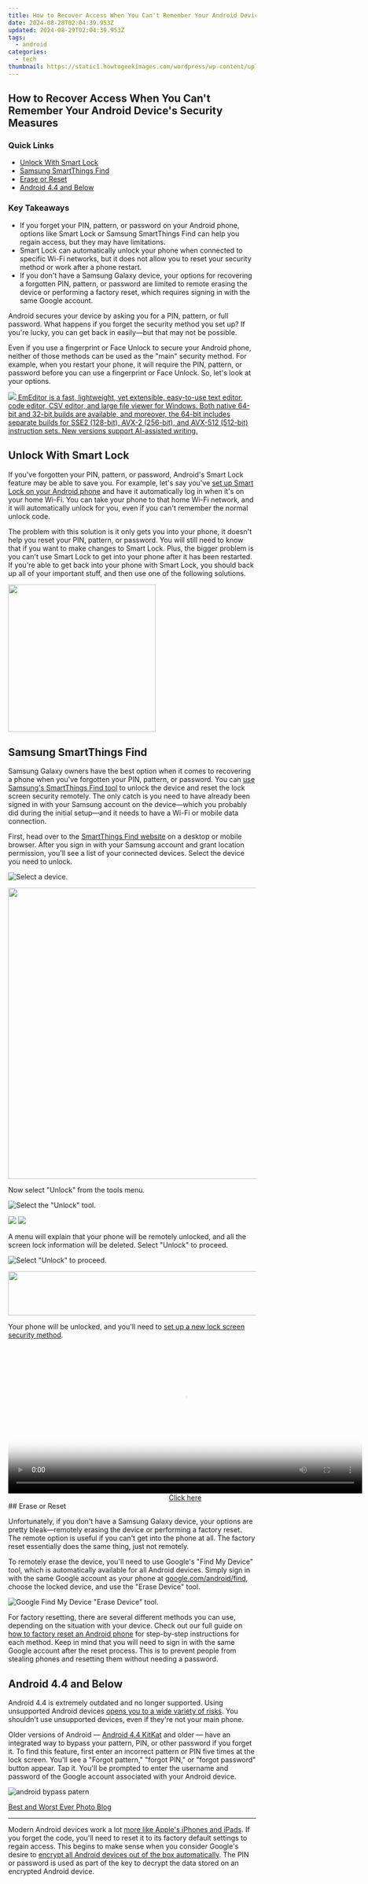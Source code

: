```yaml
---
title: How to Recover Access When You Can't Remember Your Android Device's Security Measures
date: 2024-08-28T02:04:39.953Z
updated: 2024-08-29T02:04:39.953Z
tags:
  - android
categories:
  - tech
thumbnail: https://static1.howtogeekimages.com/wordpress/wp-content/uploads/2023/09/google-pixel-android-lock-screen.jpg
---
```


## How to Recover Access When You Can't Remember Your Android Device's Security Measures

### Quick Links

* [Unlock With Smart Lock](https://twitter-videos.techidaily.com/new-in-2024-address-tweets-stuck-while-watching-online/)
* [Samsung SmartThings Find](https://techidaily.com/some-ways-to-unlock-iphone-12-pro-screen-lock-by-drfone-ios-unlock-ios-unlock/)
* [Erase or Reset](https://extra-information.techidaily.com/hdr-video-power-windows-edition-explained/)
* [Android 4.4 and Below](https://extra-tips.techidaily.com/in-2024-amazing-appraisal-and-backup-options/)

### Key Takeaways

* If you forget your PIN, pattern, or password on your Android phone, options like Smart Lock or Samsung SmartThings Find can help you regain access, but they may have limitations.
* Smart Lock can automatically unlock your phone when connected to specific Wi-Fi networks, but it does not allow you to reset your security method or work after a phone restart.
* If you don't have a Samsung Galaxy device, your options for recovering a forgotten PIN, pattern, or password are limited to remote erasing the device or performing a factory reset, which requires signing in with the same Google account.

 Android secures your device by asking you for a PIN, pattern, or full password. What happens if you forget the security method you set up? If you're lucky, you can get back in easily—but that may not be possible.

 Even if you use a fingerprint or Face Unlock to secure your Android phone, neither of those methods can be used as the "main" security method. For example, when you restart your phone, it will require the PIN, pattern, or password before you can use a fingerprint or Face Unlock. So, let's look at your options.

<!-- affiliate ads begin -->
<a href="https://shop.emeditor.com/order/checkout.php?PRODS=4610657&QTY=1&AFFILIATE=108875&CART=1"><img src="https://www.emeditor.com/wp-content/uploads/2024/06/emeditor_chat_ai.png" border="0">
EmEditor is a fast, lightweight, yet extensible, easy-to-use text editor, code editor, CSV editor, and large file viewer for Windows. Both native 64-bit and 32-bit builds are available, and moreover, the 64-bit includes separate builds for SSE2 (128-bit), AVX-2 (256-bit), and AVX-512 (512-bit) instruction sets. New versions support AI-assisted writing.</a>
<!-- affiliate ads end -->
##  Unlock With Smart Lock

 If you've forgotten your PIN, pattern, or password, Android's Smart Lock feature may be able to save you. For example, let's say you've [set up Smart Lock on your Android phone](https://win-dash.techidaily.com/install-epson-stylus-nx420-printer-software-on-your-pc-downloads-for-win-7810/) and have it automatically log in when it's on your home Wi-Fi. You can take your phone to that home Wi-Fi network, and it will automatically unlock for you, even if you can't remember the normal unlock code.

 The problem with this solution is it only gets you into your phone, it doesn't help you reset your PIN, pattern, or password. You will still need to know that if you want to make changes to Smart Lock. Plus, the bigger problem is you can't use Smart Lock to get into your phone after it has been restarted. If you're able to get back into your phone with Smart Lock, you should back up all of your important stuff, and then use one of the following solutions.

<!-- affiliate ads begin -->
<a href="https://coinrule.sjv.io/c/5597632/1958374/18409" target="_top" id="1958374"><img src="//a.impactradius-go.com/display-ad/18409-1958374" border="0" alt="" width="300" height="300"/></a><img height="0" width="0" src="https://imp.pxf.io/i/5597632/1958374/18409" style="position:absolute;visibility:hidden;" border="0" />
<!-- affiliate ads end -->
##  Samsung SmartThings Find

 Samsung Galaxy owners have the best option when it comes to recovering a phone when you've forgotten your PIN, pattern, or password. You can [use Samsung's SmartThings Find tool](https://instagram-clips.techidaily.com/navigating-the-path-to-igtv-fame-5-growth-strategies-explored/) to unlock the device and reset the lock screen security remotely. The only catch is you need to have already been signed in with your Samsung account on the device—which you probably did during the initial setup—and it needs to have a Wi-Fi or mobile data connection.

 First, head over to the [SmartThings Find website](https://shop-links.co/link/?exclusive=1&publisher_slug=itechdaily19598&url=https%3A%2F%2Ffindmymobile.samsung.com%2F) on a desktop or mobile browser. After you sign in with your Samsung account and grant location permission, you'll see a list of your connected devices. Select the device you need to unlock.

![Select a device.](https://static1.howtogeekimages.com/wordpress/wp-content/uploads/2023/09/2023-09-08_10-05-50.png) 

<!-- affiliate ads begin -->
<a href="https://mushroom-supplies.sjv.io/c/5597632/1692242/18134" target="_top" id="1692242"><img src="//a.impactradius-go.com/display-ad/18134-1692242" border="0" alt="" width="834" height="592"/></a><img height="0" width="0" src="https://imp.pxf.io/i/5597632/1692242/18134" style="position:absolute;visibility:hidden;" border="0" />
<!-- affiliate ads end -->
 Now select "Unlock" from the tools menu.

![Select the "Unlock" tool.](https://static1.howtogeekimages.com/wordpress/wp-content/uploads/2023/09/2023-09-08_10-06-57.png) 

<!-- affiliate ads begin -->
<a href="https://shop.manycam.com/order/checkout.php?PRODS=17727588&QTY=1&AFFILIATE=108875&CART=1"><img src="https://secure.avangate.com/images/merchant/8230bea7d54bcdf99cdfe85cb07313d5/mcaffbanner600x500.png" border="0"></a>
<a href="https://shop.manycam.com/order/checkout.php?PRODS=17727588&QTY=1&AFFILIATE=108875&CART=1"><img src="https://secure.avangate.com/images/merchant/8230bea7d54bcdf99cdfe85cb07313d5/Affiliates_300x250px_valentinesday.png" border="0"></a>
<!-- affiliate ads end -->
 A menu will explain that your phone will be remotely unlocked, and all the screen lock information will be deleted. Select "Unlock" to proceed.

![Select "Unlock" to proceed.](https://static1.howtogeekimages.com/wordpress/wp-content/uploads/2023/09/2023-09-08_10-07-56.png) 

<!-- affiliate ads begin -->
<a href="https://laganoo.pxf.io/c/5597632/1657399/16446" target="_top" id="1657399"><img src="//a.impactradius-go.com/display-ad/16446-1657399" border="0" alt="" width="728" height="90"/></a><img height="0" width="0" src="https://imp.pxf.io/i/5597632/1657399/16446" style="position:absolute;visibility:hidden;" border="0" />
<!-- affiliate ads end -->
 Your phone will be unlocked, and you'll need to [set up a new lock screen security method](https://android-location-track.techidaily.com/top-9-realme-note-50-monitoring-apps-for-parental-controls-drfone-by-drfone-virtual-android/).

<!-- affiliate ads begin -->
<span id="1993650">
					<video width="720" height="300" style="cursor:pointer"
           poster="//a.impactradius-go.com/display-clicktoplayimage/1993650.jpeg"
           onclick="if(!this.playClicked){this.play();this.setAttribute('controls',true);this.playClicked=true;}">
	   <source src="//a.impactradius-go.com/display-ad/22993-1993650">
	   <img src="//a.impactradius-go.com/display-clicktoplayimage/1993650.jpeg" style="border: none; height: 100%; width: 100%; object-fit: contain">
	</video>
	<div style="width:720px;text-align:center"><a href="javascript:window.open(decodeURIComponent('https%3A%2F%2Fhomestyler.sjv.io%2Fc%2F5597632%2F1993650%2F22993'), '_blank');void(0);">Click here</a></div>
</span>
<img height="0" width="0" src="https://imp.pxf.io/i/5597632/1993650/22993" style="position:absolute;visibility:hidden;" border="0" />
<!-- affiliate ads end -->
##  Erase or Reset

 Unfortunately, if you don't have a Samsung Galaxy device, your options are pretty bleak—remotely erasing the device or performing a factory reset. The remote option is useful if you can't get into the phone at all. The factory reset essentially does the same thing, just not remotely.

 To remotely erase the device, you'll need to use Google's "Find My Device" tool, which is automatically available for all Android devices. Simply sign in with the same Google account as your phone at [google.com/android/find](https://www.google.com/android/find/), choose the locked device, and use the "Erase Device" tool.

![Google Find My Device "Erase Device" tool.](https://static1.howtogeekimages.com/wordpress/wp-content/uploads/2023/09/2023-09-08_10-17-39.png) 

 For factory resetting, there are several different methods you can use, depending on the situation with your device. Check out our full guide on [how to factory reset an Android phone](https://voice-adjusting.techidaily.com/unveiling-the-finest-subsidized-virtual-studio-technology-plugins-for-2024/) for step-by-step instructions for each method. Keep in mind that you will need to sign in with the same Google account after the reset process. This is to prevent people from stealing phones and resetting them without needing a password.

##  Android 4.4 and Below

 Android 4.4 is extremely outdated and no longer supported. Using unsupported Android devices [opens you to a wide variety of risks](https://youtube-video-recordings.techidaily.com/2024-approved-profit-from-youtube-monetize-youtube-shorts-and-boost-your-income/). You shouldn't use unsupported devices, even if they're not your main phone.

 Older versions of Android — [Android 4.4 KitKat](https://fox-http.techidaily.com/2024-approved-capture-the-big-picture-the-best-11-bridge-cameras-guide/) and older — have an integrated way to bypass your pattern, PIN, or other password if you forget it. To find this feature, first enter an incorrect pattern or PIN five times at the lock screen. You'll see a "Forgot pattern," "forgot PIN," or "forgot password" button appear. Tap it. You'll be prompted to enter the username and password of the Google account associated with your Android device.

![android bypass patern](https://static1.howtogeekimages.com/wordpress/wp-content/uploads/2015/08/android-bypass-patern.jpg) 

[Best and Worst Ever Photo Blog](http://bestandworstever.blogspot.co.uk/2012/12/worst-message-to-see-on-your-airplane.html)

---

 Modern Android devices work a lot [more like Apple's iPhones and iPads](https://youtube-webster.techidaily.com/ering-avengers-the-marvellous-world-builders-for-2024/). If you forget the code, you'll need to reset it to its factory default settings to regain access. This begins to make sense when you consider Google's desire to [encrypt all Android devices out of the box automatically](https://on-screen-recording.techidaily.com/effective-group-meetings-googles-top-solutions-4-for-2024/). The PIN or password is used as part of the key to decrypt the data stored on an encrypted Android device.

<ins class="adsbygoogle"
     style="display:block"
     data-ad-format="autorelaxed"
     data-ad-client="ca-pub-7571918770474297"
     data-ad-slot="1223367746"></ins>



<ins class="adsbygoogle"
     style="display:block"
     data-ad-client="ca-pub-7571918770474297"
     data-ad-slot="8358498916"
     data-ad-format="auto"
     data-full-width-responsive="true"></ins>


